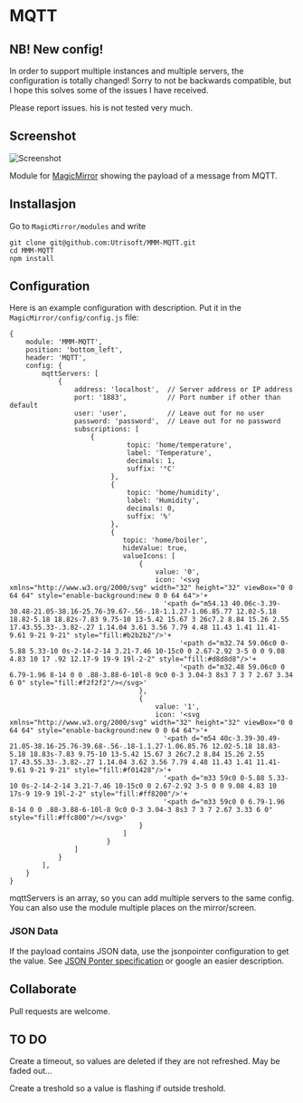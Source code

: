 # MQTT

## NB! New config!

In order to support multiple instances and multiple servers, the configuration is totally changed! Sorry to not be backwards compatible, but I hope this solves some of the issues I have received.

Please report issues. his is not tested very much.

## Screenshot

![Screenshot](doc/MQTT.png)

Module for [MagicMirror](https://github.com/MichMich/MagicMirror/) showing the payload of a message from MQTT.

## Installasjon

Go to `MagicMirror/modules` and write

    git clone git@github.com:Utrisoft/MMM-MQTT.git
    cd MMM-MQTT
    npm install



## Configuration

Here is an example configuration with description. Put it in the `MagicMirror/config/config.js` file:

    {
        module: 'MMM-MQTT',
        position: 'bottom_left',
        header: 'MQTT',
        config: {
            mqttServers: [
                {
                    address: 'localhost',  // Server address or IP address
                    port: '1883',          // Port number if other than default
                    user: 'user',          // Leave out for no user
                    password: 'password',  // Leave out for no password
                    subscriptions: [
                        {
                        		 topic: 'home/temperature',
                        		 label: 'Temperature',
                        		 decimals: 1,
                        		 suffix: '°C'
                        	 },
                        	 {
                        		 topic: 'home/humidity',
                        		 label: 'Humidity',
                        		 decimals: 0,
                        		 suffix: '%'
                        	 },
                        	 {
								topic: 'home/boiler',
								hideValue: true,
								valueIcons: [
									{
										value: '0',
										icon: '<svg xmlns="http://www.w3.org/2000/svg" width="32" height="32" viewBox="0 0 64 64" style="enable-background:new 0 0 64 64">'+
										  '<path d="m54.13 40.06c-3.39-30.48-21.05-38.16-25.76-39.67-.56-.18-1.1.27-1.06.85.77 12.02-5.18 18.82-5.18 18.82s-7.83 9.75-10 13-5.42 15.67 3 26c7.2 8.84 15.26 2.55 17.43.55.33-.3.82-.27 1.14.04 3.61 3.56 7.79 4.48 11.43 1.41 11.41-9.61 9-21 9-21" style="fill:#b2b2b2"/>'+
											  '<path d="m32.74 59.06c0 0-5.88 5.33-10 0s-2-14-2-14 3.21-7.46 10-15c0 0 2.67-2.92 3-5 0 0 9.08 4.83 10 17 .92 12.17-9 19-9 19l-2-2" style="fill:#d8d8d8"/>'+
											  '<path d="m32.48 59.06c0 0 6.79-1.96 8-14 0 0 .88-3.88-6-10l-8 9c0 0-3 3.04-3 8s3 7 3 7 2.67 3.34 6 0" style="fill:#f2f2f2"/></svg>'
									},
									{
										value: '1',
										icon: '<svg xmlns="http://www.w3.org/2000/svg" width="32" height="32" viewBox="0 0 64 64" style="enable-background:new 0 0 64 64">'+
										  '<path d="m54 40c-3.39-30.49-21.05-38.16-25.76-39.68-.56-.18-1.1.27-1.06.85.76 12.02-5.18 18.83-5.18 18.83s-7.83 9.75-10 13-5.42 15.67 3 26c7.2 8.84 15.26 2.55 17.43.55.33-.3.82-.27 1.14.04 3.62 3.56 7.79 4.48 11.43 1.41 11.41-9.61 9-21 9-21" style="fill:#f01428"/>'+
										  '<path d="m33 59c0 0-5.88 5.33-10 0s-2-14-2-14 3.21-7.46 10-15c0 0 2.67-2.92 3-5 0 0 9.08 4.83 10 17s-9 19-9 19l-2-2" style="fill:#ff8200"/>'+
										  '<path d="m33 59c0 0 6.79-1.96 8-14 0 0 .88-3.88-6-10l-8 9c0 0-3 3.04-3 8s3 7 3 7 2.67 3.33 6 0" style="fill:#ffc800"/></svg>'
									}
								]
		                    }
                    ]
                }
            ],
        }
    }


mqttServers is an array, so you can add multiple servers to the same config. You can also use the module multiple places on the mirror/screen.

### JSON Data

If the payload contains JSON data, use the jsonpointer configuration to get the value. See [JSON Ponter specification](https://tools.ietf.org/html/rfc6901) or google an easier description.

## Collaborate

Pull requests are welcome.

## TO DO


Create a timeout, so values are deleted if they are not refreshed. May be faded out...

Create a treshold so a value is flashing if outside treshold.
